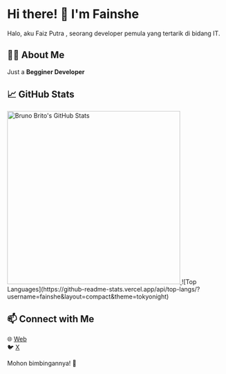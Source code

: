 # Hi there! 👋 I'm Fainshe

Halo, aku Faiz Putra , seorang developer pemula yang tertarik di bidang IT.

## 👨‍💻 About Me
Just a <b> Begginer Developer</b>

## 📈 GitHub Stats  
<a href="https://awesome-github-stats.azurewebsites.net" target="_blank">    
    <img width="400px" alt="Bruno Brito's GitHub Stats" src="https://awesome-github-stats.azurewebsites.net/user-stats/fainshe?theme=dracula&cardType=level-alternate" />
  </a>
![Top Languages](https://github-readme-stats.vercel.app/api/top-langs/?username=fainshe&layout=compact&theme=tokyonight)  

## 📫 Connect with Me  
🌐 [Web](https://fainshe.ms)  
🐦 [X](https://x.com/fluoriteis)    

Mohon bimbingannya! 🚀  
